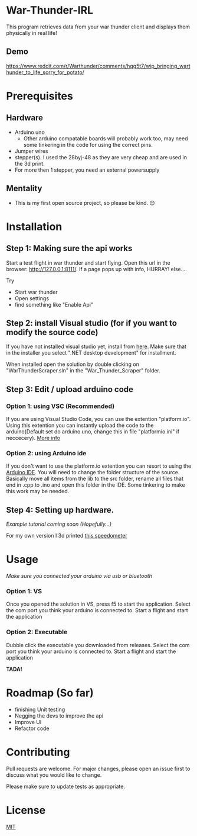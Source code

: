# War-Thunder-IRL
This program retrieves data from your war thunder client and displays them physically in real life!

## Demo
https://www.reddit.com/r/Warthunder/comments/hqg5t7/wip_bringing_warthunder_to_life_sorry_for_potato/
# Prerequisites
## Hardware
 - Arduino uno 
    - Other arduino compatable boards will probably work too, may need some tinkering in the code for using the correct pins.
 - Jumper wires
 - stepper(s). I used the 28byj-48 as they are very cheap and are used in the 3d print.
 - For more then 1 stepper, you need an external powersupply
 
 ## Mentality
  - This is my first open source project, so please be kind. 😊
 
# Installation
## Step 1: Making sure the api works
Start a test flight in war thunder and start flying.
Open this url in the browser: http://127.0.0.1:8111/. If a page pops up with info, HURRAY! else....

Try
 - Start war thunder
 - Open settings
 - find something like "Enable Api"

## Step 2: install Visual studio (for if you want to modify the source code)
If you have not installed visual studio yet, install from [here](https://visualstudio.microsoft.com/).
Make sure that in the installer you select ".NET desktop development" for installment.

When installed open the solution by double clicking on "WarThunderScraper.sln" in the "War_Thunder_Scraper" folder. 

## Step 3: Edit / upload arduino code
### Option 1: using VSC (Recommended)
If you are using Visual Studio Code, you can use the extention "platform.io". Using this extention you can instantly
 upload the code to the arduino(Default set do arduino uno, change this in file "platformio.ini" if neccecery).
 [More info](https://docs.platformio.org/en/latest/integration/ide/vscode.html#platformio-toolbar)
  
### Option 2: using Arduino ide
If you don't want to use the platform.io extention you can resort to using the [Arduino IDE](https://www.arduino.cc/en/Main/Software).
You will need to change the folder structure of the source. Basically move all items from the lib to the src folder, rename all files that end
in .cpp to .ino and open this folder in the IDE. Some tinkering to make this work may be needed.

## Step 4: Setting up hardware.
*Example tutorial coming soon (Hopefully...)*

For my own version I 3d printed [this speedometer](https://www.thingiverse.com/thing:3745020) 

# Usage
*Make sure you connected your arduino via usb or bluetooth*
### Option 1: VS
Once you opened the solution in VS, press f5 to start the application. Select the com port you think your arduino is connected to. 
Start a flight and start the application

### Option 2: Executable
Dubble click the executable you downloaded from releases. Select the com port you think your arduino is connected to. 
Start a flight and start the application

**TADA!**

# Roadmap (So far)
- finishing Unit testing
- Negging the devs to improve the api
- Improve UI 
- Refactor code 
# Contributing
Pull requests are welcome. For major changes, please open an issue first to discuss what you would like to change.

Please make sure to update tests as appropriate.

# License
[MIT](https://choosealicense.com/licenses/mit/)
